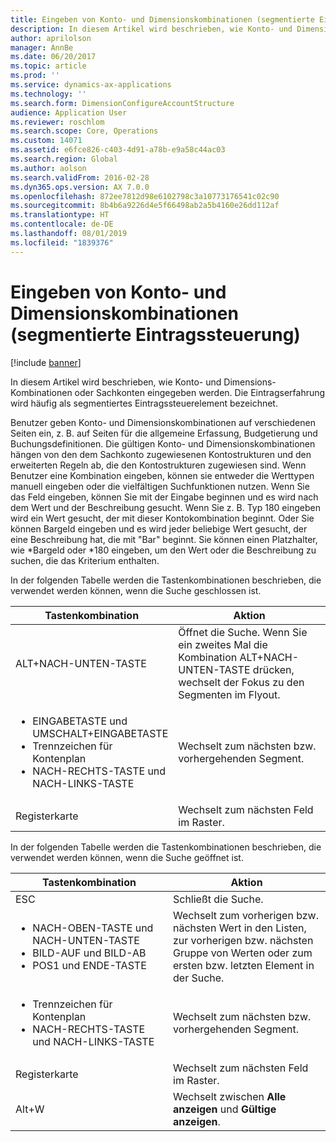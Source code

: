 ```yaml
---
title: Eingeben von Konto- und Dimensionskombinationen (segmentierte Eintragssteuerung)
description: In diesem Artikel wird beschrieben, wie Konto- und Dimensions-Kombinationen oder Sachkonten eingegeben werden. Die Eintragserfahrung wird häufig als segmentiertes Eintragssteuerelement bezeichnet.
author: aprilolson
manager: AnnBe
ms.date: 06/20/2017
ms.topic: article
ms.prod: ''
ms.service: dynamics-ax-applications
ms.technology: ''
ms.search.form: DimensionConfigureAccountStructure
audience: Application User
ms.reviewer: roschlom
ms.search.scope: Core, Operations
ms.custom: 14071
ms.assetid: e6fce826-c403-4d91-a78b-e9a58c44ac03
ms.search.region: Global
ms.author: aolson
ms.search.validFrom: 2016-02-28
ms.dyn365.ops.version: AX 7.0.0
ms.openlocfilehash: 872ee7812d98e6102798c3a10773176541c02c90
ms.sourcegitcommit: 8b4b6a9226d4e5f66498ab2a5b4160e26dd112af
ms.translationtype: HT
ms.contentlocale: de-DE
ms.lasthandoff: 08/01/2019
ms.locfileid: "1839376"
---
```

# <a name="enter-account-and-dimension-combinations-segmented-entry-control"></a>Eingeben von Konto- und Dimensionskombinationen (segmentierte Eintragssteuerung)

[!include [banner](../includes/banner.md)]

In diesem Artikel wird beschrieben, wie Konto- und Dimensions-Kombinationen oder Sachkonten eingegeben werden. Die Eintragserfahrung wird häufig als segmentiertes Eintragssteuerelement bezeichnet.

Benutzer geben Konto- und Dimensionskombinationen auf verschiedenen Seiten ein, z. B. auf Seiten für die allgemeine Erfassung, Budgetierung und Buchungsdefinitionen. Die gültigen Konto- und Dimensionskombinationen hängen von den dem Sachkonto zugewiesenen Kontostrukturen und den erweiterten Regeln ab, die den Kontostrukturen zugewiesen sind. Wenn Benutzer eine Kombination eingeben, können sie entweder die Werttypen manuell eingeben oder die vielfältigen Suchfunktionen nutzen. Wenn Sie das Feld eingeben, können Sie mit der Eingabe beginnen und es wird nach dem Wert und der Beschreibung gesucht. Wenn Sie z. B. Typ 180 eingeben wird ein Wert gesucht, der mit dieser Kontokombination beginnt. Oder Sie können Bargeld eingeben und es wird jeder beliebige Wert gesucht, der eine Beschreibung hat, die mit "Bar" beginnt. Sie können einen Platzhalter, wie \*Bargeld oder \*180 eingeben, um den Wert oder die Beschreibung zu suchen, die das Kriterium enthalten. 

In der folgenden Tabelle werden die Tastenkombinationen beschrieben, die verwendet werden können, wenn die Suche geschlossen ist.

<table>
<colgroup>
<col width="50%" />
<col width="50%" />
</colgroup>
<thead>
<tr class="header">
<th>Tastenkombination</th>
<th>Aktion</th>
</tr>
</thead>
<tbody>
<tr class="odd">
<td>ALT+NACH-UNTEN-TASTE</td>
<td>Öffnet die Suche. Wenn Sie ein zweites Mal die Kombination ALT+NACH-UNTEN-TASTE drücken, wechselt der Fokus zu den Segmenten im Flyout.</td>
</tr>
<tr class="even">
<td><ul>
<li>EINGABETASTE und UMSCHALT+EINGABETASTE</li>
<li>Trennzeichen für Kontenplan</li>
<li>NACH-RECHTS-TASTE und NACH-LINKS-TASTE</li>
</ul></td>
<td>Wechselt zum nächsten bzw. vorhergehenden Segment.</td>
</tr>
<tr class="odd">
<td>Registerkarte</td>
<td>Wechselt zum nächsten Feld im Raster.</td>
</tr>
</tbody>
</table>

In der folgenden Tabelle werden die Tastenkombinationen beschrieben, die verwendet werden können, wenn die Suche geöffnet ist.

<table>
<colgroup>
<col width="50%" />
<col width="50%" />
</colgroup>
<thead>
<tr class="header">
<th>Tastenkombination</th>
<th>Aktion</th>
</tr>
</thead>
<tbody>
<tr class="odd">
<td>ESC</td>
<td>Schließt die Suche.</td>
</tr>
<tr class="even">
<td><ul>
<li>NACH-OBEN-TASTE und NACH-UNTEN-TASTE</li>
<li>BILD-AUF und BILD-AB</li>
<li>POS1 und ENDE-TASTE</li>
</ul></td>
<td>Wechselt zum vorherigen bzw. nächsten Wert in den Listen, zur vorherigen bzw. nächsten Gruppe von Werten oder zum ersten bzw. letzten Element in der Suche.</td>
</tr>
<tr class="odd">
<td><ul>
<li>Trennzeichen für Kontenplan</li>
<li>NACH-RECHTS-TASTE und NACH-LINKS-TASTE</li>
</ul></td>
<td>Wechselt zum nächsten bzw. vorhergehenden Segment.</td>
</tr>
<tr class="even">
<td>Registerkarte</td>
<td>Wechselt zum nächsten Feld im Raster.</td>
</tr>
<tr class="odd">
<td>Alt+W</td>
<td>Wechselt zwischen <strong>Alle anzeigen</strong> und <strong>Gültige anzeigen</strong>.</td>
</tr>
</tbody>
</table>





